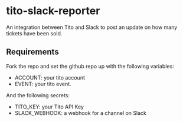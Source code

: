# tito-slack-reporter

An integration between Tito and Slack to post an update on how many tickets have been sold.

## Requirements

Fork the repo and set the github repo up with the following variables:

* ACCOUNT: your tito account
* EVENT: your tito event.

And the following secrets:

* TITO_KEY: your Tito API Key
* SLACK_WEBHOOK: a webhook for a channel on Slack

